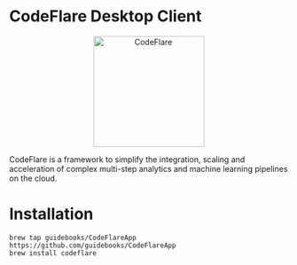 # CodeFlare Desktop Client

<p align="center">
  <img src="/plugins/plugin-client-default/icons/svg/codeflare.svg" alt="CodeFlare" width="200" height="200">
</p>

CodeFlare is a framework to simplify the integration, scaling and
acceleration of complex multi-step analytics and machine learning
pipelines on the cloud.

# Installation

```shell
brew tap guidebooks/CodeFlareApp https://github.com/guidebooks/CodeFlareApp
brew install codeflare
```
